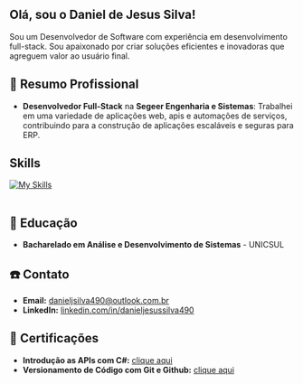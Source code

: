 ## Olá, sou o Daniel de Jesus Silva!

Sou um Desenvolvedor de Software com experiência em desenvolvimento full-stack. Sou apaixonado por criar soluções eficientes e inovadoras que agreguem valor ao usuário final.

## 🚀 Resumo Profissional

- **Desenvolvedor Full-Stack** na **Segeer Engenharia e Sistemas**: Trabalhei em uma variedade de aplicações web, apis e automações de serviços, contribuindo para a construção de aplicações escaláveis e seguras para ERP.
  
##  Skills
[![My Skills](https://skillicons.dev/icons?i=dotnet,cs,javascript,jquery,docker,bootstrap,html,css,git,github)](https://skillicons.dev)<br><br>

## 📖 Educação
- **Bacharelado em Análise e Desenvolvimento de Sistemas** - UNICSUL

## ☎️ Contato
- **Email:** danieljsilva490@outlook.com.br
- **LinkedIn:** [linkedin.com/in/danieljesussilva490](https://www.linkedin.com/in/danieljesussilva490/)

## 🥇 Certificações 
- **Introdução as APIs com C#:** [clique aqui](https://www.dio.me/certificate/WOOFQOB2/share)
- **Versionamento de Código com Git e Github:** [clique aqui](https://www.dio.me/certificate/CE970606/share)
